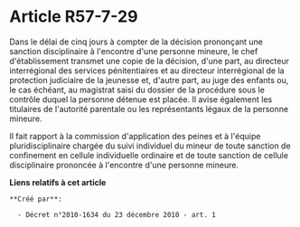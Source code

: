 # Article R57-7-29

Dans le délai de cinq jours à compter de la décision prononçant une sanction disciplinaire à l'encontre d'une personne
mineure, le chef d'établissement transmet une copie de la décision, d'une part, au directeur interrégional des services
pénitentiaires et au directeur interrégional de la protection judiciaire de la jeunesse et, d'autre part, au juge des enfants
ou, le cas échéant, au magistrat saisi du dossier de la procédure sous le contrôle duquel la personne détenue est placée. Il
avise également les titulaires de l'autorité parentale ou les représentants légaux de la personne mineure. 

Il fait rapport à la commission d'application des peines et à l'équipe pluridisciplinaire chargée du suivi individuel du
mineur de toute sanction de confinement en cellule individuelle ordinaire et de toute sanction de cellule disciplinaire
prononcée à l'encontre d'une personne mineure.

**Liens relatifs à cet article**

	**Créé par**:

	  - Décret n°2010-1634 du 23 décembre 2010 - art. 1
